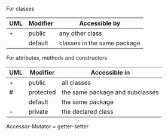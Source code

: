 
For classes

| UML | Modifier | Accessible by               |
| --- | -------- | --------------------------- |
| +   | public   | any other class             |
|     | default  | classes in the same package |

For attributes, methods and constructors

| UML | Modifier  | Accessible in                   |
| --- | --------- | ------------------------------- |
| +   | public    | all classes                     |
| #   | protected | the same package and subclasses |
|     | default   | the same package                |
| -   | private   | the declared class              |

Accessor-Mutator = getter-setter
